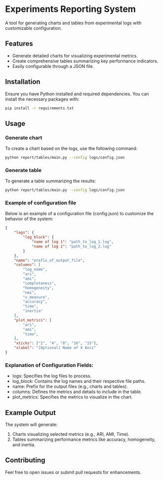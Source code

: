 # Experiments Reporting System

A tool for generating charts and tables from experimental logs with customizable configuration.

## Features
- Generate detailed charts for visualizing experimental metrics.
- Create comprehensive tables summarizing key performance indicators.
- Easily configurable through a JSON file.

## Installation
Ensure you have Python installed and required dependencies. You can install the necessary packages with:
```bash
pip install -r requirements.txt
```

## Usage

### Generate chart
To create a chart based on the logs, use the following command:
```bash
python report/tables/main.py --config logs/config.json
```

### Generate table
To generate a table summarizing the results:
```bash
python report/tables/main.py --config logs/config.json
```

### Example of configuration file
Below is an example of a configuration file (config.json) to customize the behavior of the system:
```json
{
    "logs": {
        "log_block": {
            "name of log 1": "path_to_log_1.log",
            "name of log 2": "path_to_log_2.log"
        }
    },
    "name": "prefix_of_output_file",
    "columns": [
        "log_name",
        "ari",
        "ami",
        "completeness",
        "homogeneity",
        "nmi",
        "v_measure",
        "accuracy",
        "time",
        "inertia"
    ],
    "plot_metrics": [
        "ari",
        "ami",
        "time",
    ],
    "xticks": ["2", "4", "8", "16", "15"],
    "xlabel": "[Optional] Name of X Axis"
}
```

### Explanation of Configuration Fields:
- logs: Specifies the log files to process.
- log_block: Contains the log names and their respective file paths.
- name: Prefix for the output files (e.g., charts and tables).
- columns: Defines the metrics and details to include in the table.
- plot_metrics: Specifies the metrics to visualize in the chart.

## Example Output
The system will generate:
1.	Charts visualizing selected metrics (e.g., ARI, AMI, Time).
2.	Tables summarizing performance metrics like accuracy, homogeneity, and inertia.

## Contributing
Feel free to open issues or submit pull requests for enhancements.
